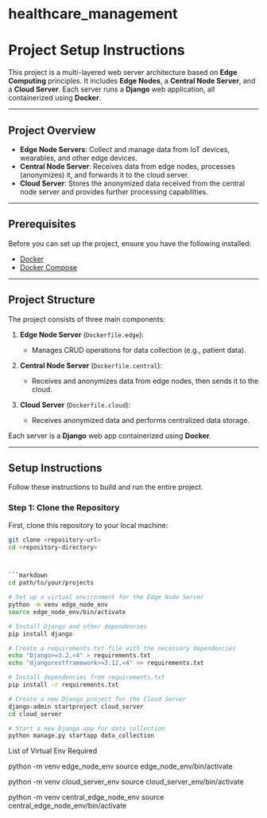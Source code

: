 # healthcare_management



# Project Setup Instructions

This project is a multi-layered web server architecture based on **Edge Computing** principles. It includes **Edge Nodes**, a **Central Node Server**, and a **Cloud Server**. Each server runs a **Django** web application, all containerized using **Docker**.

---

## Project Overview

- **Edge Node Servers**: Collect and manage data from IoT devices, wearables, and other edge devices.
- **Central Node Server**: Receives data from edge nodes, processes (anonymizes) it, and forwards it to the cloud server.
- **Cloud Server**: Stores the anonymized data received from the central node server and provides further processing capabilities.

---

## Prerequisites

Before you can set up the project, ensure you have the following installed:

- [Docker](https://www.docker.com/products/docker-desktop)
- [Docker Compose](https://docs.docker.com/compose/install/)

---

## Project Structure

The project consists of three main components:

1. **Edge Node Server** (`Dockerfile.edge`):
   - Manages CRUD operations for data collection (e.g., patient data).
   
2. **Central Node Server** (`Dockerfile.central`):
   - Receives and anonymizes data from edge nodes, then sends it to the cloud.
   
3. **Cloud Server** (`Dockerfile.cloud`):
   - Receives anonymized data and performs centralized data storage.

Each server is a **Django** web app containerized using **Docker**.

---

## Setup Instructions

Follow these instructions to build and run the entire project.

### Step 1: Clone the Repository

First, clone this repository to your local machine:

```bash
git clone <repository-url>
cd <repository-directory>



```markdown
cd path/to/your/projects

# Set up a virtual environment for the Edge Node Server
python -m venv edge_node_env
source edge_node_env/bin/activate

# Install Django and other dependencies
pip install django

# Create a requirements.txt file with the necessary dependencies
echo "Django>=3.2,<4" > requirements.txt
echo "djangorestframework>=3.12,<4" >> requirements.txt

# Install dependencies from requirements.txt
pip install -r requirements.txt

# Create a new Django project for the Cloud Server
django-admin startproject cloud_server
cd cloud_server

# Start a new Django app for data collection
python manage.py startapp data_collection
```



List of Virtual Env Required 

python -m venv edge_node_env
source edge_node_env/bin/activate

python -m venv cloud_server_env
source cloud_server_env/bin/activate

python -m venv central_edge_node_env
source central_edge_node_env/bin/activate
